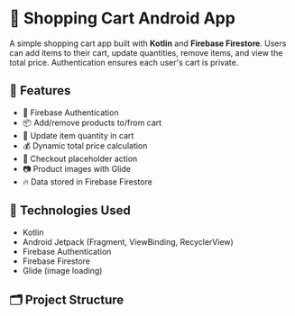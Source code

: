 # 🛒 Shopping Cart Android App

A simple shopping cart app built with **Kotlin** and **Firebase Firestore**. Users can add items to their cart, update quantities, remove items, and view the total price. Authentication ensures each user's cart is private.

## 📱 Features

- 🔐 Firebase Authentication
- 📦 Add/remove products to/from cart
- 🔢 Update item quantity in cart
- 💰 Dynamic total price calculation
- 🧾 Checkout placeholder action
- 📷 Product images with Glide
- 🔥 Data stored in Firebase Firestore

## 🔧 Technologies Used

- Kotlin
- Android Jetpack (Fragment, ViewBinding, RecyclerView)
- Firebase Authentication
- Firebase Firestore
- Glide (image loading)

## 🗂️ Project Structure

